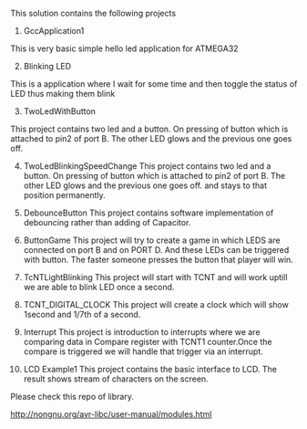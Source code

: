 This solution contains the following projects

1. GccApplication1

This is very basic simple hello led application for ATMEGA32

2. Blinking LED

This is a application where I wait for some time and then toggle the status of LED thus making them blink

3. TwoLedWithButton

This project contains two led and a button. On pressing of button which is attached to pin2 of port B. The other LED glows and the previous one goes off.

4. TwoLedBlinkingSpeedChange
This project contains two led and a button. On pressing of button which is attached to pin2 of port B. The other LED glows and the previous one goes off. and stays to that position permanently.

5. DebounceButton
This project contains software implementation of debouncing rather than adding of Capacitor.

6. ButtonGame
This project will try to create a game in which LEDS are connected on port B and on PORT D. And these LEDs can be triggered with button. The faster someone presses the button that player will win.

7. TcNTLightBlinking
This project will start with TCNT and will work uptill we are able to blink LED once a second.

8. TCNT_DIGITAL_CLOCK
This project will create a clock which will show 1second and 1/7th of a second.

9. Interrupt
This project is introduction to interrupts where we are comparing data in Compare register with TCNT1 counter.Once the compare is triggered we will handle that trigger via an interrupt.

10. LCD Example1
This project contains the basic interface to LCD. The result shows stream of characters on the screen.

Please check this repo of library.

http://nongnu.org/avr-libc/user-manual/modules.html